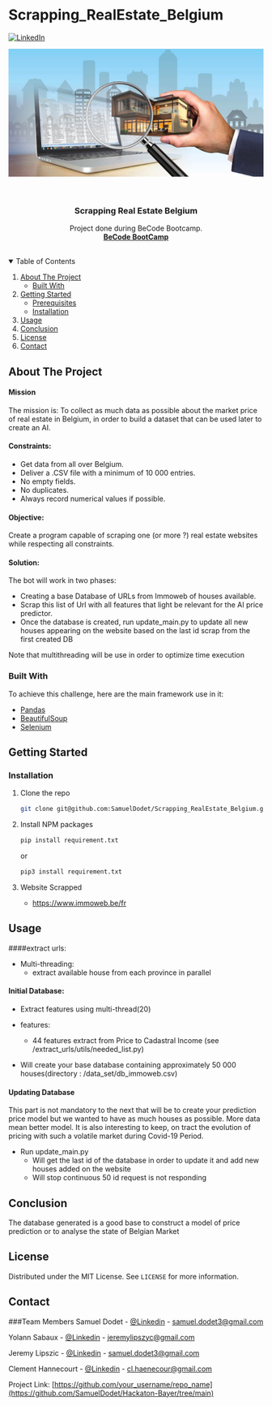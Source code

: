 # Scrapping_RealEstate_Belgium


[![LinkedIn][linkedin-shield]](https://www.linkedin.com/in/samuel-dodet/)


![Logo](https://github.com/SamuelDodet/Scrapping_RealEstate_Belgium/blob/main/image/logo.png)
<!-- PROJECT LOGO -->
<br />
<p align="center">
    

  <h3 align="center">Scrapping Real Estate Belgium</h3>

  <p align="center">
    Project done during BeCode Bootcamp.
    <br />
    <a href="https://becode.org/learn/ai-bootcamp/"><strong> BeCode BootCamp </strong></a>
    <br />
    <br />

  </p>
</p>



<!-- TABLE OF CONTENTS -->
<details open="open">
  <summary>Table of Contents</summary>
  <ol>
    <li>
      <a href="#about-the-project">About The Project</a>
      <ul>
        <li><a href="#built-with">Built With</a></li>
      </ul>
    </li>
    <li>
      <a href="#getting-started">Getting Started</a>
      <ul>
        <li><a href="#prerequisites">Prerequisites</a></li>
        <li><a href="#installation">Installation</a></li>
      </ul>
    </li>
    <li><a href="#usage">Usage</a></li>
    <li><a href="#roadmap">Conclusion</a></li>
    <li><a href="#license">License</a></li>
    <li><a href="#contact">Contact</a></li>
  </ol>
</details>



<!-- ABOUT THE PROJECT -->
## About The Project


#### Mission
The mission is: To collect as much data as possible about the market price of real estate in Belgium, in order to build
a dataset that can be used later to create an AI.

#### Constraints:
- Get data from all over Belgium.
- Deliver a .CSV file with a minimum of 10 000 entries.
- No empty fields.
- No duplicates.
- Always record numerical values if possible.

#### Objective:
Create a program capable of scraping one (or more ?) real estate websites while respecting all constraints.

#### Solution: 

The bot will work in two phases:

- Creating a base Database of URLs from Immoweb of houses available.
- Scrap this list of Url with all features that light be relevant for the AI price predictor.
- Once the database is created, run update_main.py to update all new houses appearing
on the website based on the last id scrap from the first created DB
  
Note that multithreading will be use in order to optimize time execution
  

### Built With

To achieve this challenge, here are the main framework use in it:

* [Pandas](https://pandas.pydata.org/)
* [BeautifulSoup](https://www.crummy.com/software/BeautifulSoup/bs4/doc/)
* [Selenium](https://selenium-python.readthedocs.io/)



<!-- GETTING STARTED -->
## Getting Started



### Installation


1. Clone the repo
   ```sh
   git clone git@github.com:SamuelDodet/Scrapping_RealEstate_Belgium.git
   ```
2. Install NPM packages
   ```sh
   pip install requirement.txt
   ```
   or
   ```sh
   pip3 install requirement.txt
   ```
3. Website Scrapped
   
    * https://www.immoweb.be/fr



<!-- USAGE EXAMPLES -->
## Usage

####extract urls:
   * Multi-threading:
     * extract available house from each province in parallel
    
#### Initial Database:
  * Extract features  using multi-thread(20)
    
  * features: 
      * 44 features extract from Price to Cadastral Income (see /extract_urls/utils/needed_list.py)
* Will create your base database containing approximately 50 000 houses(directory : /data_set/db_immoweb.csv)

#### Updating Database

This part is not mandatory to the next that will be to create your prediction price model but we wanted
to have as much houses as possible. More data mean better model. It is also interesting
to keep, on tract the evolution of pricing with such a volatile market during Covid-19 Period.

   * Run update_main.py
     * Will get the last id of the database in order to update it and add new houses added on the website
      * Will stop continuous 50 id request is not responding
    


<!-- ROADMAP -->
## Conclusion

The database generated is a good base to construct a model of price prediction or 
to analyse the state of Belgian Market




<!-- LICENSE -->
## License

Distributed under the MIT License. See `LICENSE` for more information.



<!-- CONTACT -->
## Contact

###Team Members
Samuel Dodet - [@Linkedin](https://www.linkedin.com/in/samuel-dodet/) - samuel.dodet3@gmail.com

Yolann Sabaux - [@Linkedin](https://www.linkedin.com/in/jeremy-lipszyc/) - jeremylipszyc@gmail.com

Jeremy Lipszic - [@Linkedin](https://www.linkedin.com/in/samuel-dodet/) - samuel.dodet3@gmail.com

Clement Hannecourt - [@Linkedin](https://www.linkedin.com/in/haenecour/) - cl.haenecour@gmail.com

Project Link: [https://github.com/your_username/repo_name](https://github.com/SamuelDodet/Hackaton-Bayer/tree/main)

[linkedin-shield]: https://img.shields.io/badge/-LinkedIn-black.svg?style=for-the-badge&logo=linkedin&colorB=555
